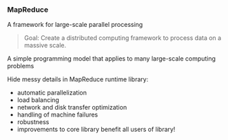 ### MapReduce

A framework for large-scale parallel processing

> Goal: Create a distributed computing framework to process data on a massive scale.

A simple programming model that applies to many large-scale
computing problems

Hide messy details in MapReduce runtime library:
* automatic parallelization
* load balancing
* network and disk transfer optimization
* handling of machine failures
* robustness
* improvements to core library benefit all users of library!

